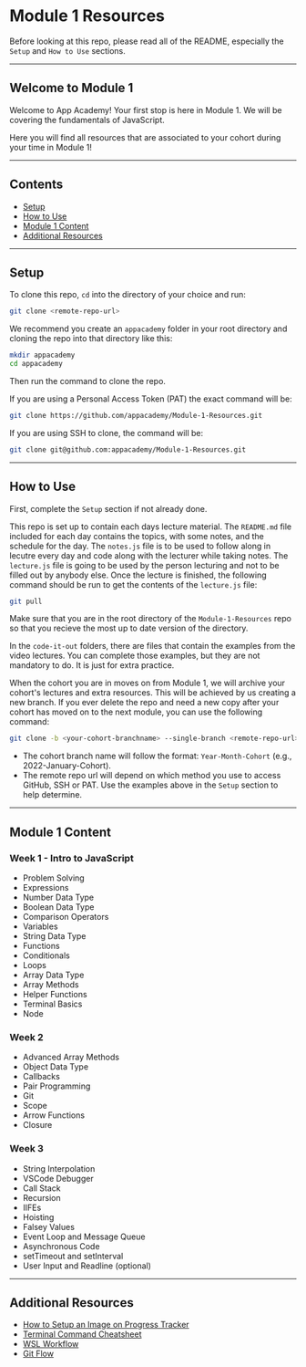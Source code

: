# Module 1 Resources

Before looking at this repo, please read all of the README, especially the `Setup` and `How to Use` sections.

---

## Welcome to Module 1

Welcome to App Academy! Your first stop is here in Module 1. We will be covering the fundamentals of JavaScript.

Here you will find all resources that are associated to your cohort during your time in Module 1! 

---

## Contents

* [Setup][Setup]
* [How to Use][How to Use]
* [Module 1 Content][Content]
* [Additional Resources][Additional Resources]

---

## Setup
To clone this repo, `cd` into the directory of your choice and run:
```bash
git clone <remote-repo-url>
```

We recommend you create an `appacademy` folder in your root directory and cloning the repo into that directory like this:
```bash
mkdir appacademy
cd appacademy
```
Then run the command to clone the repo.

If you are using a Personal Access Token (PAT) the exact command will be: 
```bash
git clone https://github.com/appacademy/Module-1-Resources.git
```

If you are using SSH to clone, the command will be:
```bash
git clone git@github.com:appacademy/Module-1-Resources.git
```

---

## How to Use
First, complete the `Setup` section if not already done. 

This repo is set up to contain each days lecture material. The `README.md` file included for each day contains the topics, with some notes, and the schedule for the day. The `notes.js` file is to be used to follow along in lecutre every day and code along with the lecturer while taking notes. The `lecture.js` file is going to be used by the person lecturing and not to be filled out by anybody else. Once the lecture is finished, the following command should be run to get the contents of the `lecture.js` file:
```bash
git pull
```
Make sure that you are in the root directory of the `Module-1-Resources` repo so that you recieve the most up to date version of the directory.

In the `code-it-out` folders, there are files that contain the examples from the video lectures. You can complete those examples, but they are not mandatory to do. It is just for extra practice.

When the cohort you are in moves on from Module 1, we will archive your cohort's lectures and extra resources. This will be achieved by us creating a new branch. If you ever delete the repo and need a new copy after your cohort has moved on to the next module, you can use the following command:
```bash
git clone -b <your-cohort-branchname> --single-branch <remote-repo-url>
```

  * The cohort branch name will follow the format: `Year-Month-Cohort` (e.g., 2022-January-Cohort).
  * The remote repo url will depend on which method you use to access GitHub, SSH or PAT. Use the examples above in the `Setup` section to help determine.

---

## Module 1 Content

### Week 1 - Intro to JavaScript
* Problem Solving
* Expressions
* Number Data Type
* Boolean Data Type
* Comparison Operators
* Variables
* String Data Type
* Functions
* Conditionals
* Loops
* Array Data Type
* Array Methods
* Helper Functions
* Terminal Basics
* Node

### Week 2
* Advanced Array Methods
* Object Data Type
* Callbacks
* Pair Programming
* Git
* Scope
* Arrow Functions
* Closure

### Week 3
* String Interpolation
* VSCode Debugger
* Call Stack
* Recursion
* IIFEs
* Hoisting
* Falsey Values
* Event Loop and Message Queue
* Asynchronous Code
* setTimeout and setInterval
* User Input and Readline (optional) 

---

## Additional Resources
- [How to Setup an Image on Progress Tracker][Image Setup]
- [Terminal Command Cheatsheet][Terminal] 
- [WSL Workflow][WSL]
- [Git Flow][Git]

<!-- Internal Links -->
[Setup]: README.md#setup
[How to Use]: README.md#how-to-use
[Content]: README.md#module-1-content
[Additional Resources]: README.md#additional-resources

<!-- Redirect Links -->
[Image Setup]: ./additional_resources/week1/setup_image_on_PT.md
[Terminal]: ./additional_resouces/terminal_command_cheatsheet.md
[WSL]: ./additional_resources/week1/wslWorkflow.md
[Git]: ./additional_resouces/week2/gitflow/README.md
